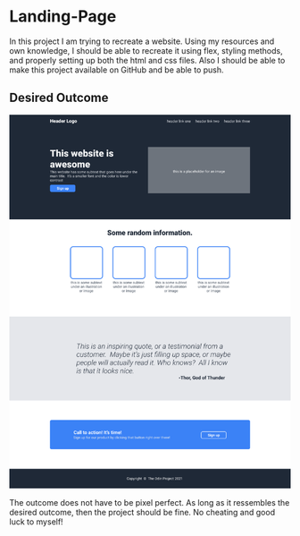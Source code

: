 # Landing-Page

In this project I am trying to recreate a website. Using my resources and own knowledge, I should be able to recreate it using flex, styling methods, and properly setting up both the html and css files. Also I should be able to make this project available on GitHub and be able to push. 

## Desired Outcome

![desired-outcome](./desired-outcome.png)

The outcome does not have to be pixel perfect. As long as it ressembles the desired outcome, then the project should be fine. No cheating and good luck to myself!